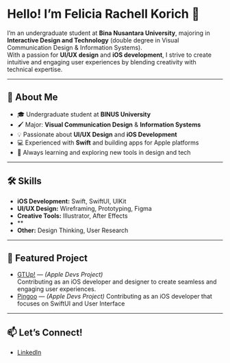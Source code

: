 # Hello! I’m Felicia Rachell Korich 👋

I’m an undergraduate student at **Bina Nusantara University**, majoring in **Interactive Design and Technology** (double degree in Visual Communication Design & Information Systems).  
With a passion for **UI/UX design** and **iOS development**, I strive to create intuitive and engaging user experiences by blending creativity with technical expertise.

---

## 🚀 About Me

- 🎓 Undergraduate student at **BINUS University**
- 🖌️ Major: **Visual Communication Design** & **Information Systems**
- 💡 Passionate about **UI/UX Design** and **iOS Development**
- 💻 Experienced with **Swift** and building apps for Apple platforms
- 🌱 Always learning and exploring new tools in design and tech

---

## 🛠️ Skills

- **iOS Development:** Swift, SwiftUI, UIKit
- **UI/UX Design:** Wireframing, Prototyping, Figma
- **Creative Tools:** Illustrator, After Effects
- **
- **Other:** Design Thinking, User Research

---

## 🌟 Featured Project

- [GTUp!](https://github.com/ChronoStellar/GTUp) — *(Apple Devs Project)*  
  Contributing as an iOS developer and designer to create seamless and engaging user experiences.
- [Pingoo](https://github.com/ChronoStellar/GTUp) — *(Apple Devs Project)*
  Contributing as an iOS developer that focuses on SwiftUI and User Interface 


---

## 📫 Let’s Connect!

- [LinkedIn](https://www.linkedin.com/in/felicia-rachell-korich)
